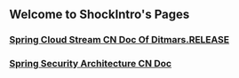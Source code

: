 ## Welcome to ShockIntro's Pages

### [Spring Cloud Stream CN Doc Of Ditmars.RELEASE](https://github.com/shockintro/shockintro.github.io/blob/master/spring-cloud-stream-doc-cn.md) ###

### [Spring Security Architecture CN Doc ](https://github.com/shockintro/shockintro.github.io/blob/master/spring-security-architecture-doc-cn.md) ###

